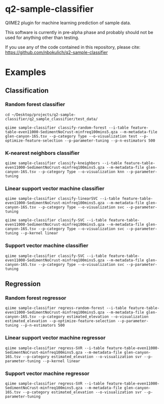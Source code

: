# q2-sample-classifier
QIIME2 plugin for machine learning prediction of sample data.

This software is currently in pre-alpha phase and probably should not be used for anything other than testing.

If you use any of the code contained in this repository, please cite: https://github.com/nbokulich/q2-sample-classifier

# Examples
## Classification
### Random forest classifier
```
cd ~/Desktop/projects/q2-sample-classifier/q2_sample_classifier/test_data/

qiime sample-classifier classify-random-forest --i-table feature-table-even11000-SedimentNoCrust-minfreq100mins5.qza --m-metadata-file glen-canyon-16S.tsv --p-category Type --o-visualization test --p-optimize-feature-selection --p-parameter-tuning --p-n-estimators 500
```
### K-nearest neighbors classifier
```
qiime sample-classifier classify-kneighbors --i-table feature-table-even11000-SedimentNoCrust-minfreq100mins5.qza --m-metadata-file glen-canyon-16S.tsv --p-category Type --o-visualization knn --p-parameter-tuning
```
### Linear support vector machine classifier
```
qiime sample-classifier classify-linearSVC --i-table feature-table-even11000-SedimentNoCrust-minfreq100mins5.qza --m-metadata-file glen-canyon-16S.tsv --p-category Type --o-visualization svc --p-parameter-tuning

qiime sample-classifier classify-SVC --i-table feature-table-even11000-SedimentNoCrust-minfreq100mins5.qza --m-metadata-file glen-canyon-16S.tsv --p-category Type --o-visualization svc --p-parameter-tuning --p-kernel linear
```
### Support vector machine classifier
```
qiime sample-classifier classify-SVC --i-table feature-table-even11000-SedimentNoCrust-minfreq100mins5.qza --m-metadata-file glen-canyon-16S.tsv --p-category Type --o-visualization svc --p-parameter-tuning
```

## Regression
### Random forest regressor
```
qiime sample-classifier regress-random-forest --i-table feature-table-even11000-SedimentNoCrust-minfreq100mins5.qza --m-metadata-file glen-canyon-16S.tsv --p-category estimated_elevation --o-visualization estimated_elevation --p-optimize-feature-selection --p-parameter-tuning --p-n-estimators 500
```
### Linear support vector machine regressor
```
qiime sample-classifier regress-SVR --i-table feature-table-even11000-SedimentNoCrust-minfreq100mins5.qza --m-metadata-file glen-canyon-16S.tsv --p-category estimated_elevation --o-visualization svr --p-parameter-tuning --p-kernel linear
```
### Support vector machine regressor
```
qiime sample-classifier regress-SVR --i-table feature-table-even11000-SedimentNoCrust-minfreq100mins5.qza --m-metadata-file glen-canyon-16S.tsv --p-category estimated_elevation --o-visualization svr --p-parameter-tuning
```
